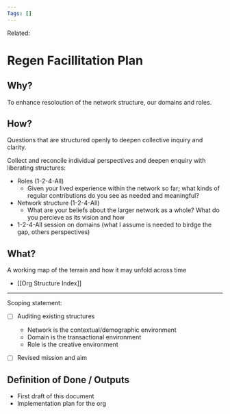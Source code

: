 ```yaml
---
Tags: []
---
```

Related: 
# Regen Facillitation Plan

## Why?
To enhance resoloution of the network structure, our domains and roles.

## How?
Questions that are structured openly to deepen collective inquiry and clarity. 

Collect and reconcile individual perspectives and deepen enquiry with liberating structures: 
- Roles (1-2-4-All)
	- Given your lived experience within the network so far; what kinds of regular contributions do you see as needed and meaningful?  
- Network structure (1-2-4-All) 
	- What are your beliefs about the larger network as a whole? What do you percieve as its vision and how  
- 1-2-4-All session on domains (what I assume is needed to birdge the gap, others perspectives)

## What?
A working map of the terrain and how it may unfold across time
- [[Org Structure Index]]



---

Scoping statement:
- [ ] Auditing existing structures
	- Network is the contextual/demographic environment
	- Domain is the transactional environment
	- Role is the creative environment
- [ ] Revised mission and aim


## Definition of Done / Outputs
- First draft of this document
- Implementation plan for the org